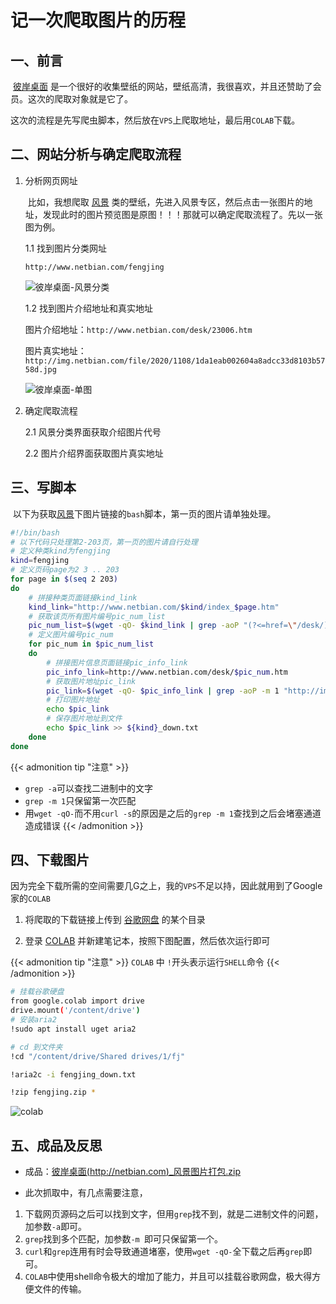 # 记一次爬取图片的历程


<!--more-->

## 一、前言

​		[彼岸桌面](http://www.netbian.com) 是一个很好的收集壁纸的网站，壁纸高清，我很喜欢，并且还赞助了会员。这次的爬取对象就是它了。

​		这次的流程是先写爬虫脚本，然后放在`VPS`上爬取地址，最后用`COLAB`下载。

## 二、网站分析与确定爬取流程

1.  分析网页网址

    ​	比如，我想爬取 [风景](http://www.netbian.com/fengjing) 类的壁纸，先进入风景专区，然后点击一张图片的地址，发现此时的图片预览图是原图！！！那就可以确定爬取流程了。先以一张图为例。

    1.1 找到图片分类网址

    `http://www.netbian.com/fengjing`

    ![彼岸桌面-风景分类](https://gitee.com/xiao_beita/tuchuang/raw/master/img/image-20201111104928714.png)

    

    1.2 找到图片介绍地址和真实地址

    图片介绍地址：`http://www.netbian.com/desk/23006.htm`

    图片真实地址：`http://img.netbian.com/file/2020/1108/1da1eab002604a8adcc33d8103b5758d.jpg`

    

    ![彼岸桌面-单图](https://gitee.com/xiao_beita/tuchuang/raw/master/img/image-20201111105226256.png)

2.  确定爬取流程

    2.1 风景分类界面获取介绍图片代号

    2.2 图片介绍界面获取图片真实地址



## 三、写脚本

​	以下为获取[风景](http://www.netbian.com/fengjing/index_2.htm)下图片链接的`bash`脚本，第一页的图片请单独处理。

```bash
#!/bin/bash
# 以下代码只处理第2-203页，第一页的图片请自行处理
# 定义种类kind为fengjing
kind=fengjing
# 定义页码page为2 3 .. 203
for page in $(seq 2 203)
do
	# 拼接种类页面链接kind_link
	kind_link="http://www.netbian.com/$kind/index_$page.htm"
	# 获取该页所有图片编号pic_num_list
	pic_num_list=$(wget -qO- $kind_link | grep -aoP "(?<=href=\"/desk/).*?(?=.htm)")
	# 定义图片编号pic_num
	for pic_num in $pic_num_list
	do
		# 拼接图片信息页面链接pic_info_link
        pic_info_link=http://www.netbian.com/desk/$pic_num.htm
        # 获取图片地址pic_link
        pic_link=$(wget -qO- $pic_info_link | grep -aoP -m 1 "http://img.netbian.com/file/20.*jpg(?=\" alt)")
        # 打印图片地址
        echo $pic_link
        # 保存图片地址到文件
        echo $pic_link >> ${kind}_down.txt
    done
done
```

{{< admonition tip "注意"  >}}
- `grep -a`可以查找二进制中的文字
- `grep -m 1`只保留第一次匹配
- 用`wget -qO-`而不用`curl -s`的原因是之后的`grep -m 1`查找到之后会堵塞通道造成错误
{{< /admonition >}}

## 四、下载图片

​	因为完全下载所需的空间需要几G之上，我的`VPS`不足以持，因此就用到了Google家的`COLAB`

1.  将爬取的下载链接上传到 [谷歌网盘](https://drive.google.com) 的某个目录

2.  登录 [COLAB](https://colab.research.google.com) 并新建笔记本，按照下图配置，然后依次运行即可

{{< admonition tip "注意"  >}}
`COLAB` 中 `!`开头表示运行`SHELL`命令
{{< /admonition >}}

```bash
# 挂载谷歌硬盘
from google.colab import drive
drive.mount('/content/drive')
# 安装aria2
!sudo apt install uget aria2

# cd 到文件夹
!cd "/content/drive/Shared drives/1/fj"

!aria2c -i fengjing_down.txt

!zip fengjing.zip *
```

![colab](https://gitee.com/xiao_beita/tuchuang/raw/master/img/image-20201111135330301.png)

## 五、成品及反思

-   成品：[彼岸桌面(http://netbian.com)_风景图片打包.zip](https://file.beita.workers.dev/2:/%E5%85%B6%E4%BB%96%E4%B8%8B%E8%BD%BD%E6%96%87%E4%BB%B6)

-   此次抓取中，有几点需要注意，

1.  下载网页源码之后可以找到文字，但用`grep`找不到，就是二进制文件的问题，加参数`-a`即可。
2.  `grep`找到多个匹配，加参数`-m `即可只保留第一个。
3.  `curl`和`grep`连用有时会导致通道堵塞，使用`wget -qO-`全下载之后再`grep`即可。
4.  `COLAB`中使用shell命令极大的增加了能力，并且可以挂载谷歌网盘，极大得方便文件的传输。
